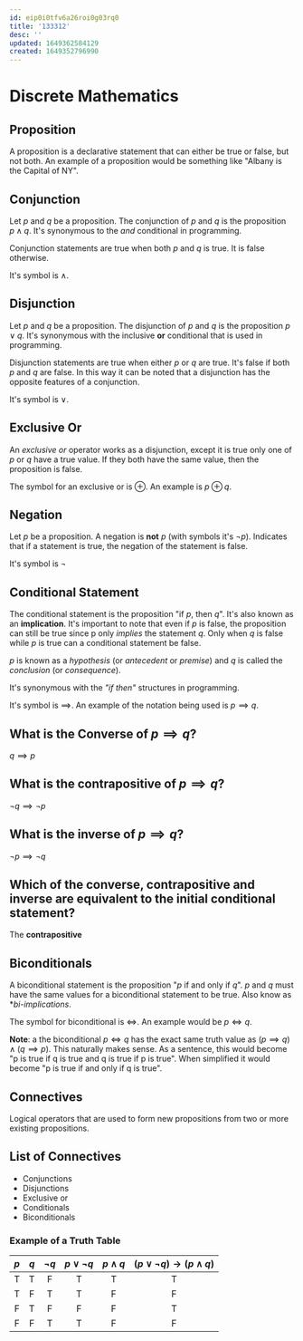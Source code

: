 ```yaml
---
id: eip0i0tfv6a26roi0g03rq0
title: '133312'
desc: ''
updated: 1649362584129
created: 1649352796990
---
```


# Discrete Mathematics

## Proposition

A proposition is a declarative statement that can either be true or false, but not both. An example of a proposition would be something like "Albany is the Capital of NY".

## Conjunction

Let $p$ and $q$ be a proposition. The conjunction of $p$ and $q$ is the proposition $p \land q$. It's synonymous to the _and_ conditional in programming. 


Conjunction statements are true when both $p$ and $q$ is true. It is false otherwise.

It's symbol is $\land$.

## Disjunction

Let $p$ and $q$ be a proposition. The disjunction of $p$ and $q$ is the proposition $p \lor q$. It's synonymous with the inclusive __or__ conditional that is used in programming.

Disjunction statements are true when either $p$ or $q$ are true. It's false if both $p$ and $q$ are false. In this way it can be noted that a disjunction has the opposite features of a conjunction.

It's symbol is $\lor$.

## Exclusive Or

An _exclusive or_ operator works as a disjunction, except it is true only one of $p$ or $q$ have a true value. If they both have the same value, then the proposition is false.

The symbol for an exclusive or is $\oplus$. An example is $p⊕ q$.

## Negation

Let $p$ be a proposition. A negation is __not__ _p_ (with symbols it's $\lnot p$). Indicates that if a statement is true, the negation of the statement is false.

It's symbol is $\lnot$

## Conditional Statement

The conditional statement is the proposition "if $p$, then $q$". It's also known as an **implication**. It's important to note that even if $p$ is false, the proposition can still be true since p only _implies_ the statement $q$. Only when $q$ is false while $p$ is true can a conditional statement be false.

$p$ is known as a _hypothesis_  (or _antecedent_ or _premise_) and $q$ is called the _conclusion_ (or _consequence_).

It's synonymous with the _"if then"_ structures in programming.

It's symbol is $\implies$. An example of the notation being used is $p\implies q$.

## What is the Converse of $p\implies q$?

$q\implies p$

## What is the contrapositive of $p\implies q$?

$\lnot q\implies \lnot p$

## What is the inverse of $p\implies q$?

$\lnot p\implies \lnot q$

## Which of the converse, contrapositive and inverse are equivalent to the initial conditional statement?

The **contrapositive**


## Biconditionals

A biconditional statement is the proposition "$p$ if and only if $q$". $p$ and $q$ must have the same values for a biconditional statement to be true. Also know as **bi-implications*.

The symbol for biconditional is $\iff$. An example would be $p \iff q$.

**Note**: a the biconditional $p \iff q$ has the exact same truth value as $(p\implies q)\land (q\implies p)$. This naturally makes sense. As a sentence, this would become "p is true if q is true and q is true if p is true". When simplified it would become "p is true if and only if q is true".


## Connectives

Logical operators that are used to form new propositions from two or more existing propositions.

## List of Connectives

- Conjunctions
- Disjunctions
- Exclusive or
- Conditionals
- Biconditionals

### Example of a Truth Table

| $p$ | $q$ | $¬q$ | $p ∨ ¬q$ | $p ∧ q$ | $(p ∨ ¬q) → (p ∧ q)$ |
| :-: | :-: | :--: | :------: | :-----: | :------------------: |
|  T  |  T  |  F   |    T     |    T    |          T           |
|  T  |  F  |  T   |    T     |    F    |          F           |
|  F  |  T  |  F   |    F     |    F    |          T           |
|  F  |  F  |  T   |    T     |    F    |          F           |
